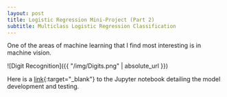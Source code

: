 ```yaml
---
layout: post
title: Logistic Regression Mini-Project (Part 2)
subtitle: Multiclass Logistic Regression Classification
---
```


One of the areas of machine learning that I find most interesting is in machine vision. 

![Digit Recognition]({{ "/img/Digits.png" | absolute_url }})

Here is a [link](https://github.com/nickramskill/Machine-Learning-Projects){:target="_blank"} to the Jupyter notebook detailing the model development and testing. 
